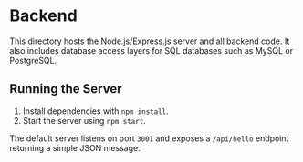 # Backend

This directory hosts the Node.js/Express.js server and all backend code. It also includes database access layers for SQL databases such as MySQL or PostgreSQL.

## Running the Server

1. Install dependencies with `npm install`.
2. Start the server using `npm start`.

The default server listens on port `3001` and exposes a `/api/hello` endpoint returning a simple JSON message.

